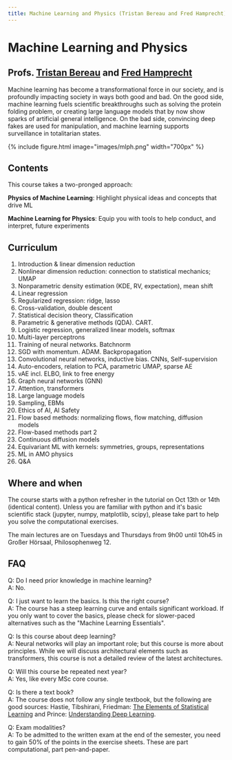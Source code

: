 ```yaml
---
title: Machine Learning and Physics (Tristan Bereau and Fred Hamprecht) 
---
```


# Machine Learning and Physics 
## Profs. [Tristan Bereau](https://tristanbereau.com/) and [Fred Hamprecht](https://sciai-lab.org/members/fred-hamprecht.html) 

Machine learning has become a transformational force in our society, and is profoundly impacting society in ways both good and bad. On the good side, machine learning fuels scientific breakthroughs such as solving the protein folding problem, or creating large language models that by now show sparks of artificial general intelligence. On the bad side, convincing deep fakes are used for manipulation, and machine learning supports surveillance in totalitarian states. 

{%
  include figure.html
  image="images/mlph.png"
  width="700px"
%}

## Contents

This course takes a two-pronged approach: 

**Physics of Machine Learning**: Highlight physical ideas and concepts that drive ML

**Machine Learning for Physics**: Equip you with tools to help conduct, and interpret, future experiments

<!-- The course introduces some of the most important techniques for inference, and for regression, classification, dimension reduction and density estimation; and it emphasizes the physical ideas and laws needed to make these work. See below for a more detailed curriculum. -->


## Curriculum 

1. Introduction & linear dimension reduction
2. Nonlinear dimension reduction: connection to statistical mechanics; UMAP
3. Nonparametric density estimation (KDE, RV, expectation), mean shift
4. Linear regression
5. Regularized regression: ridge, lasso
6. Cross-validation, double descent
7. Statistical decision theory, Classification
8. Parametric & generative methods (QDA). CART.
9. Logistic regression, generalized linear models, softmax
10. Multi-layer perceptrons
11. Training of neural networks. Batchnorm
12. SGD with momentum. ADAM. Backpropagation
13. Convolutional neural networks, inductive bias. CNNs, Self-supervision
14. Auto-encoders, relation to PCA, parametric UMAP, sparse AE
15. vAE incl. ELBO, link to free energy
16. Graph neural networks (GNN)
17. Attention, transformers
18. Large language models
19. Sampling, EBMs
20. Ethics of AI, AI Safety
21. Flow based methods: normalizing flows, flow matching, diffusion models
22. Flow-based methods part 2
23. Continuous diffusion models
24. Equivariant ML with kernels: symmetries, groups, representations
25. ML in AMO physics
26. Q&A

    
## Where and when 

The course starts with a python refresher in the tutorial on Oct 13th or 14th (identical content). Unless you are familiar with python and it's basic scientific stack (jupyter, numpy, matplotlib, scipy), please take part to help you solve the computational exercises. 
    
The main lectures are on Tuesdays and Thursdays from 9h00 until 10h45 in Großer Hörsaal, Philosophenweg 12.

## FAQ

Q: Do I need prior knowledge in machine learning? <br>
A: No.

Q: I just want to learn the basics. Is this the right course? <br>
A: The course has a steep learning curve and entails significant workload. If you only want to cover the basics, please check for slower-paced alternatives such as the "Machine Learning Essentials".
    
Q: Is this course about deep learning? <br>
A: Neural networks will play an important role; but this course is more about principles. While we will discuss architectural elements such as transformers, this course is not a detailed review of the latest architectures. 

Q: Will this course be repeated next year? <br>
A: Yes, like every MSc core course.  
    
Q: Is there a text book? <br>
A: The course does not follow any single textbook, but the following are good sources: Hastie, Tibshirani, Friedman: [The Elements of Statistical Learning](https://hastie.su.domains/ElemStatLearn/printings/ESLII_print12_toc.pdf.download.html) and Prince: [Understanding Deep Learning](https://udlbook.github.io/udlbook/). 
    
Q: Exam modalities? <br>
A: To be admitted to the written exam at the end of the semester, you need to gain 50% of the points in the exercise sheets. These are part computational, part pen-and-paper. 



